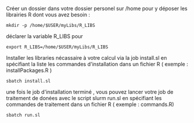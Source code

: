 Créer un dossier dans votre dossier personel sur /home pour y déposer les librairies R dont vous avez besoin :
```
mkdir -p /home/$USER/myLibs/R_LIBS
```
déclarer la variable R_LIBS pour 
```
export R_LIBS=/home/$USER/myLibs/R_LIBS
```
Installer les libraries nécassaire à votre calcul via la job install.sl en spécifiant la liste les commandes d'installation dans un fichier R ( exemple : installPackages.R )

```
sbatch install.sl
```

une fois le job d'installation terminé , vous pouvez lancer votre job de traitement de donées avec le script slurm   run.sl en spécifiant les commandes de traitement  dans un fichier R ( exemple : commands.R) 

```
sbatch run.sl
```
